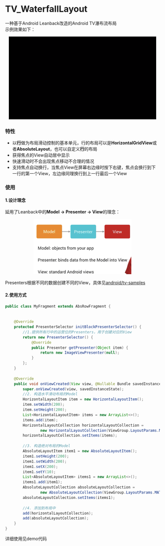 # TV_WaterfallLayout
一种基于Android Leanback改造的Android TV瀑布流布局  
示例效果如下：
<div align=center>
<img src="demo.gif" width = "480" height = "270" alt="演示" /> 
</div>  

### 特性  

- 以**行**做为布局滑动控制的基本单元，行的布局可以是**HorizontalGridView**或者**AbsoluteLayout**，也可以自定义**行**的布局
- 获得焦点的View自动居中显示
- 快速滑动时不会出现焦点移动不合理的情况
- 支持焦点自动换行，当焦点View在屏幕右边缘时按下右键，焦点会换行到下一行的第一个View，左边缘同理换行到上一行最后一个View  

### 使用
#### 1.设计理念
延用了Leanback中的**Model -> Presenter -> View**的理念：  
  
<div align=center>
<img src="mpv.png" width = "318" height = "180" alt="演示" /> 
</div>  

Presenters根据不同的数据创建不同的View，具体见[android/tv-samples](https://github.com/android/tv-samples)  

#### 2.使用方式

```java
public class MyFragment extends AbsRowFragment {


    @Override
    protected PresenterSelector initBlockPresenterSelector() {
        //1.提供所有行中的运营位的Presenters，用于创建对应的View
        return new PresenterSelector() {
            @Override
            public Presenter getPresenter(Object item) {
                return new ImageViewPresenter(null);
            }
        };
    }

    @Override
    public void onViewCreated(View view, @Nullable Bundle savedInstanceState) {
        super.onViewCreated(view, savedInstanceState);
        //2. 构造水平滑动布局的Model
        HorizontalLayoutItem item = new HorizontalLayoutItem();
        item.setWidth(200);
        item.setHeight(200);
        List<HorizontalLayoutItem> items = new ArrayList<>();
        items.add(item);
        HorizontalLayoutCollection horizontalLayoutCollection =
                new HorizontalLayoutCollection(ViewGroup.LayoutParams.MATCH_PARENT, 200);
        horizontalLayoutCollection.setItems(items);

        //3. 构造绝对布局的Model
        AbsoluteLayoutItem item1 = new AbsoluteLayoutItem();
        item1.setHeight(200);
        item1.setWidth(200);
        item1.setX(200);
        item1.setY(10);
        List<AbsoluteLayoutItem> items1 = new ArrayList<>();
        items1.add(item1);
        AbsoluteLayoutCollection absoluteLayoutCollection =
                new AbsoluteLayoutCollection(ViewGroup.LayoutParams.MATCH_PARENT, 400);
        absoluteLayoutCollection.setItems(items1);
        
        //4. 添加到布局中
        add(horizontalLayoutCollection);
        add(absoluteLayoutCollection);
    }
}


```
详细使用见demo代码
